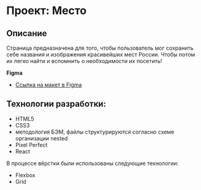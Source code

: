 # Проект: Место

## Описание

Страница предназначена для того, чтобы пользователь мог сохранить себе названия и изображения красивейших мест России. Чтобы потом их легко найти и вспомнить о необходимости их посетить!

**Figma**

- [Ссылка на макет в Figma](https://www.figma.com/file/2cn9N9jSkmxD84oJik7xL7/JavaScript.-Sprint-4?node-id=0%3A1)

## Технологии разработки:

- HTML5
- CSS3
- методология БЭМ, файлы структурируются согласно схеме организации nested
- Pixel Perfect
- React

В процессе вёрстки были использованы следующие технологии:

- Flexbox
- Grid
